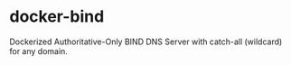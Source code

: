 # docker-bind
Dockerized Authoritative-Only BIND DNS Server with catch-all (wildcard) for any domain.
